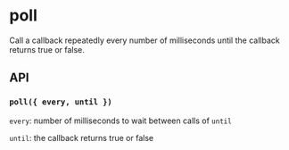 # poll
Call a callback repeatedly every number of milliseconds until the callback returns true or false.


## API

### `poll({ every, until })`

`every`: number of milliseconds to wait between calls of `until`

`until`: the callback returns true or false
